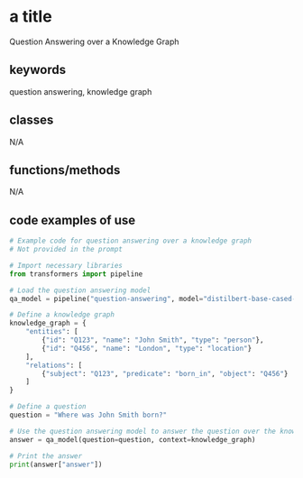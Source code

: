 # a title
Question Answering over a Knowledge Graph

## keywords
question answering, knowledge graph

## classes
N/A

## functions/methods
N/A

## code examples of use
```python
# Example code for question answering over a knowledge graph
# Not provided in the prompt

# Import necessary libraries
from transformers import pipeline

# Load the question answering model
qa_model = pipeline("question-answering", model="distilbert-base-cased-distilled-squad", tokenizer="distilbert-base-cased")

# Define a knowledge graph
knowledge_graph = {
    "entities": [
        {"id": "Q123", "name": "John Smith", "type": "person"},
        {"id": "Q456", "name": "London", "type": "location"}
    ],
    "relations": [
        {"subject": "Q123", "predicate": "born_in", "object": "Q456"}
    ]
}

# Define a question
question = "Where was John Smith born?"

# Use the question answering model to answer the question over the knowledge graph
answer = qa_model(question=question, context=knowledge_graph)

# Print the answer
print(answer["answer"])
```


